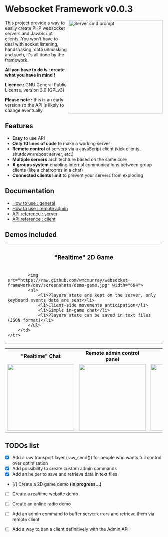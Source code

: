 Websocket Framework v0.0.3
======================================

<img src="https://raw.github.com/wmcmurray/websocket-framework/master/screenshots/server.gif" width="300" align="right" title="Server cmd prompt">
This project provide a way to easily create PHP websocket servers and JavaScript clients.
You won't have to deal with socket listening, handshaking, data unmasking and such, it's all done by the framework.

**All you have to do is : create what you have in mind !**

**Licence :** GNU General Public License, version 3.0 (GPLv3)

**Please note :** this is an early version so the API is likely to change eventually.


Features
-------------------------
* **Easy** to use API
* **Only 10 lines of code** to make a working server
* **Remote control** of servers via a JavaScript client (kick clients, shutdown/reboot server, etc.)
* **Multiple servers** architechture based on the same core
* **A groups system** enabling internal communications between group clients (like a chatrooms in a chat)
* **Connected clients limit** to prevent your servers from exploding


Documentation
-------------------------
* [How to use : general](https://github.com/wmcmurray/websocket-framework/wiki/How-to-use)
* [How to use : remote admin](https://github.com/wmcmurray/websocket-framework/wiki/Remote-admin)
* [API reference : server](https://github.com/wmcmurray/websocket-framework/wiki/API-reference-:-server)
* [API reference : client](https://github.com/wmcmurray/websocket-framework/wiki/API-reference-:-client)


Demos included
-------------------------
<table>
	<tr>
		<th>
			<h3>"Realtime" 2D Game</h3>
		</th>
	</tr>
	<tr>
		<td>
			
			<img src="https://raw.github.com/wmcmurray/websocket-framework/dev/screenshots/demo-game.jpg" width="694">
			<ul>
				<li>Players state are kept on the server, only keyboard events data are sent</li>
				<li>Client-side movements anticipation</li>
				<li>Simple in-game chat</li>
				<li>Players state can be saved in text files (JSON format)</li>
			</ul>
		</td>
	</tr>
</table>

<table>
	<tr>
		<th>"Realtime" Chat</th>
		<th>Remote admin control panel</th>
		<th>Hello world</th>
	</tr>
	<tr>
		<td>
			<img src="https://raw.github.com/wmcmurray/websocket-framework/master/screenshots/demo-chat.gif" width="213">
		</td>
		<td>
			<img src="https://raw.github.com/wmcmurray/websocket-framework/master/screenshots/demo-admin.gif" width="213">
		</td>
		<td>
			<img src="https://raw.github.com/wmcmurray/websocket-framework/master/screenshots/demo-helloworld.gif" width="213">
		</td>
	</tr>
</table>

TODOs list
-------------------------
- [x] Add a raw transport layer (raw_send()) for people who wants full control over optimisation
- [x] Add possibility to create custom admin commands
- [x] Add an helper to save and retrieve data in text files
- [/] Create a 2D game demo <strong>(in progress...)</strong>
- [ ] Create a realtime website demo
- [ ] Create an online radio demo
- [ ] Add an admin command to buffer server errors and retrieve them via remote client
- [ ] Add a way to ban a client definitively with the Admin API

